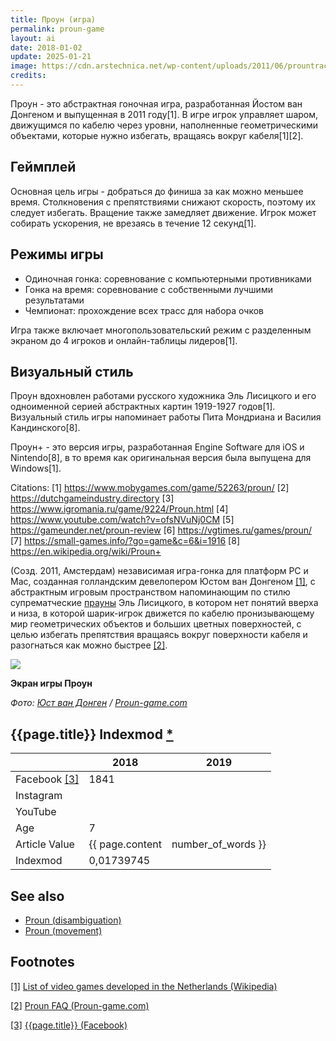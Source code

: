 ```yaml
---
title: Проун (игра)
permalink: proun-game
layout: ai
date: 2018-01-02
update: 2025-01-21
image: https://cdn.arstechnica.net/wp-content/uploads/2011/06/prountrack.jpg
credits:
---
```


Проун - это абстрактная гоночная игра, разработанная Йостом ван Донгеном и выпущенная в 2011 году[1]. В игре игрок управляет шаром, движущимся по кабелю через уровни, наполненные геометрическими объектами, которые нужно избегать, вращаясь вокруг кабеля[1][2].

## Геймплей

Основная цель игры - добраться до финиша за как можно меньшее время. Столкновения с препятствиями снижают скорость, поэтому их следует избегать. Вращение также замедляет движение. Игрок может собирать ускорения, не врезаясь в течение 12 секунд[1].

## Режимы игры

- Одиночная гонка: соревнование с компьютерными противниками
- Гонка на время: соревнование с собственными лучшими результатами
- Чемпионат: прохождение всех трасс для набора очков

Игра также включает многопользовательский режим с разделенным экраном до 4 игроков и онлайн-таблицы лидеров[1].

## Визуальный стиль

Проун вдохновлен работами русского художника Эль Лисицкого и его одноименной серией абстрактных картин 1919-1927 годов[1]. Визуальный стиль игры напоминает работы Пита Мондриана и Василия Кандинского[8].

Проун+ - это версия игры, разработанная Engine Software для iOS и Nintendo[8], в то время как оригинальная версия была выпущена для Windows[1].

Citations:
[1] https://www.mobygames.com/game/52263/proun/
[2] https://dutchgameindustry.directory
[3] https://www.igromania.ru/game/9224/Proun.html
[4] https://www.youtube.com/watch?v=ofsNVuNj0CM
[5] https://gameunder.net/proun-review
[6] https://vgtimes.ru/games/proun/
[7] https://small-games.info/?go=game&c=6&i=1916
[8] https://en.wikipedia.org/wiki/Proun+

(Созд. 2011, Амстердам) независимая игра-гонка для платформ PC и Mac, созданная голландским девелопером Юстом ван Донгеном <span id="a1">[\[1\]](#f1)</span>, с абстрактным игровым пространством напоминающим по стилю супрематческие [прауны](proun-visual-concept) Эль Лисицкого, в котором нет понятий вверха и низа, в которой шарик-игрок движется по кабелю пронизывающему мир геометрических объектов и больших цветных поверхностей, с целью избегать препятствия вращаясь вокруг поверхности кабеля и разогнаться как можно быстрее <span id="a2">[\[2\]](#f2)</span>.

![](http://www.proun-game.com/Screenshots/Track5c.jpg)

**Экран игры Проун**

*Фото: [Юст ван Донген](joost-van-dongen) / [Proun-game.com](http://www.proun-game.com/Screenshots.html)*

## {{page.title}} Indexmod [*](indexmod)

||2018|2019|
|-|-|-|
|Facebook <span id="a3">[\[3\]](#f3)</span>|1841||
|Instagram|||
|YouTube|||
|Age|7||
|Article Value|{{ page.content | number_of_words }}||
|Indexmod|0,01739745||

## See also

+ [Proun (disambiguation)](proun-disambiguation)
+ [Proun (movement)](proun-movement)

## Footnotes

[[1]](#a1) <span id="f1"></span> [List of video games developed in the Netherlands (Wikipedia)](https://en.wikipedia.org/wiki/List_of_video_games_developed_in_the_Netherlands)

[[2]](#a2) <span id="f2"></span> [Proun FAQ (Proun-game.com)](http://www.proun-game.com/FAQ.html#WhoIsJoost)

[[3]](#a3) <span id="f3"></span> [{{page.title}} (Facebook)](https://www.facebook.com/Proun-189243531749/)
